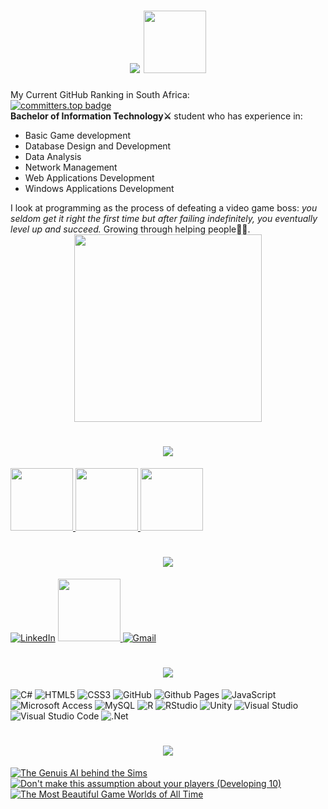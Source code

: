 <h1 align =center>
   <img src="https://see.fontimg.com/api/renderfont4/x3J88/eyJyIjoiZnMiLCJoIjo5OSwidyI6MTAwMCwiZnMiOjk5LCJmZ2MiOiIjQUEyM0RCIiwiYmdjIjoiI0ZGRkZGRiIsInQiOjF9/SGV5IFRoZXJlIEltIFRpbm8/magnific-chaos-personal-use-regular.png"> <img src="https://bengsfort.github.io/assets/pixel-art/MainCharacter_32x32_idle.gif" height=100px>

</h1>

My Current GitHub Ranking in South Africa:<br>
[![committers.top badge](https://user-badge.committers.top/south_africa/PassionOverPain.svg)](https://user-badge.committers.top/south_africa/PassionOverPain)
<br>
<b>Bachelor of Information Technology⚔</b> student who has experience in:
<ul>
  <li>Basic Game development</li>
  <li>Database Design and Development</li>
  <li>Data Analysis</li>                                   
  <li>Network Management</li>
  <li>Web Applications Development</li>
  <li>Windows Applications Development</li>
 
</ul>
I look at programming as the process of defeating a video game boss: <i>you seldom get it right the first time but after failing indefinitely, you eventually level up and succeed.</i> Growing through helping people💪🏿.
<div align=center style="position absolute">
<img src="https://miro.medium.com/v2/resize:fit:640/format:webp/1*LKKB4dytODUFOWLWMbxdDQ.gif" height=300px float=right display=inline-block>
</div>

<h1 align =center>
<img src="https://see.fontimg.com/api/renderfont4/x3J88/eyJyIjoiZnMiLCJoIjo5OSwidyI6MTAwMCwiZnMiOjk5LCJmZ2MiOiIjQUEyM0RCIiwiYmdjIjoiI0ZGRkZGRiIsInQiOjF9/U2ltcGxlIHdlYnNpdGUgcHJvamVjdHM6/magnific-chaos-personal-use-regular.png">
  </h1>
 
  <a href="https://passionoverpain.github.io/TheAtlasSix" title="The Atlas Six" >
  <img src="https://github.com/PassionOverPain/Tinotenda-Mhedziso/blob/main/Images/TheAtlasSix.jpg?raw=true" height=100px>
  </a>
   <a href="https://passionoverpain.github.io/SeventhFloorMedia" title="Seventh Floor Media">
  <img src="https://github.com/PassionOverPain/Tinotenda-Mhedziso/blob/main/Images/SeventhFloorMedia.png?raw=true"height=100px>
  </a>
   <a href="https://passionoverpain.github.io/TheLearningCurve/" title="The Learning Curve">
  <img src="https://github.com/PassionOverPain/Tinotenda-Mhedziso/blob/main/Images/TheLearningCurve.png?raw=true"height=100px>
  </a>
  
<h1 align =center>
<img src="https://see.fontimg.com/api/renderfont4/x3J88/eyJyIjoiZnMiLCJoIjo5OSwidyI6MTAwMCwiZnMiOjk5LCJmZ2MiOiIjQUEyM0RCIiwiYmdjIjoiI0ZGRkZGRiIsInQiOjF9/U29jaWFsIFBhZ2Vz/magnific-chaos-personal-use-regular.png">
  </h1>
  
[![LinkedIn](https://img.shields.io/badge/linkedin-%230077B5.svg?style=for-the-badge&logo=linkedin&logoColor=white)](https://www.linkedin.com/in/tinotenda-mhedziso/)
<a href="https://passionoverpain.github.io/Tinotenda-Mhedziso/" title="My portfolio website">
  <img src="https://github.com/PassionOverPain/Tinotenda-Mhedziso/blob/main/Images/cat.gif?raw=true" height=100px>
  </a>
[![Gmail](https://img.shields.io/badge/Gmail-D14836?style=for-the-badge&logo=gmail&logoColor=white)](mailto:tinomhedziso@gmail.com)

<h1 align =center>
<img src="https://see.fontimg.com/api/renderfont4/x3J88/eyJyIjoiZnMiLCJoIjo5OSwidyI6MTAwMCwiZnMiOjk5LCJmZ2MiOiIjQUEyM0RCIiwiYmdjIjoiI0ZGRkZGRiIsInQiOjF9/TXkgVGVjaCBTdGFjaw/magnific-chaos-personal-use-regular.png">
  </h1>
  
![C#](https://img.shields.io/badge/c%23-%23239120.svg?style=for-the-badge&logo=csharp&logoColor=white)
![HTML5](https://img.shields.io/badge/html5-%23E34F26.svg?style=for-the-badge&logo=html5&logoColor=white)
![CSS3](https://img.shields.io/badge/css3-%231572B6.svg?style=for-the-badge&logo=css3&logoColor=white)
![GitHub](https://img.shields.io/badge/github-%23121011.svg?style=for-the-badge&logo=github&logoColor=white)
![Github Pages](https://img.shields.io/badge/github%20pages-121013?style=for-the-badge&logo=github&logoColor=white)
![JavaScript](https://img.shields.io/badge/javascript-%23323330.svg?style=for-the-badge&logo=javascript&logoColor=%23F7DF1E)
![Microsoft Access](https://img.shields.io/badge/Microsoft_Access-A4373A?style=for-the-badge&logo=microsoft-access&logoColor=white)
![MySQL](https://img.shields.io/badge/mysql-4479A1.svg?style=for-the-badge&logo=mysql&logoColor=white)
![R](https://img.shields.io/badge/r-%23276DC3.svg?style=for-the-badge&logo=r&logoColor=white)
![RStudio](https://img.shields.io/badge/RStudio-4285F4?style=for-the-badge&logo=rstudio&logoColor=white)
![Unity](https://img.shields.io/badge/unity-%23000000.svg?style=for-the-badge&logo=unity&logoColor=white)
![Visual Studio](https://img.shields.io/badge/Visual%20Studio-5C2D91.svg?style=for-the-badge&logo=visual-studio&logoColor=white)
![Visual Studio Code](https://img.shields.io/badge/Visual%20Studio%20Code-0078d7.svg?style=for-the-badge&logo=visual-studio-code&logoColor=white)
![.Net](https://img.shields.io/badge/.NET-5C2D91?style=for-the-badge&logo=.net&logoColor=white)

<h1 align =center>
<img src="https://see.fontimg.com/api/renderfont4/x3J88/eyJyIjoiZnMiLCJoIjo5OSwidyI6MTAwMCwiZnMiOjk5LCJmZ2MiOiIjQUEyM0RCIiwiYmdjIjoiI0ZGRkZGRiIsInQiOjF9/SW50ZXJlc3RpbmcgVGVjaCBUYWxrcw/magnific-chaos-personal-use-regular.png">
  </h1>
  
[![The Genuis AI behind the Sims](https://ytcards.demolab.com/?id=9gf2MT-IOsg&title=The+Genius+AI+Behind+The+Sims&lang=en&timestamp=1688076000&background_color=%230d1117&title_color=%23ffffff&stats_color=%23dedede&max_title_lines=1&width=250&border_radius=5&duration=1297 "The Genius AI Behind The Sims")](https://www.youtube.com/watch?v=9gf2MT-IOsg&ab_channel=GameMaker%27sToolkit)
[![Don't make this assumption about your players (Developing 10)](https://ytcards.demolab.com/?id=2G84mU3WPaE&title=Don't+make+this+assumption+about+your+players&lang=en&timestamp=1680472800&background_color=%230d1117&title_color=%23ffffff&stats_color=%23dedede&max_title_lines=1&width=250&border_radius=5&duration=1054 "Don't make this assumption about your players")](https://www.youtube.com/watch?v=2G84mU3WPaE&t=885s&ab_channel=GameMaker%27sToolkit)
[![The Most Beautiful Game Worlds of All Time](https://ytcards.demolab.com/?id=Q8_41m0Svvk&title=The+Most+Beautiful+Game+Worlds+of+All+Time&lang=en&timestamp=1699135200&background_color=%230d1117&title_color=%23ffffff&stats_color=%23dedede&max_title_lines=1&width=250&border_radius=5&duration=3563 "The Most Beautiful Game Worlds of All Time")](https://www.youtube.com/watch?v=Q8_41m0Svvk&t=29s&ab_channel=FranklyGaming)


